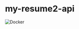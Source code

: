 # my-resume2-api

![Docker](https://github.com/colus3/my-resume2-api/workflows/Docker/badge.svg?event=push)
